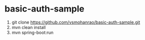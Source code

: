 # basic-auth-sample

1. git clone https://github.com/vsmohanrao/basic-auth-sample.git
2. mvn clean install
3. mvn spring-boot:run
